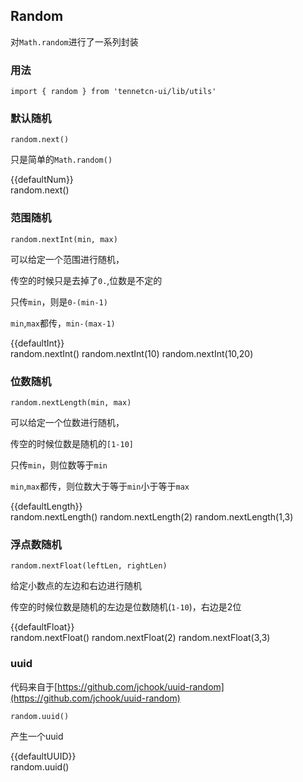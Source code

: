 <script>
  import { random } from 'main/utils'
  export default {
    data() {
      return {
        defaultNum: '0',
        defaultInt: '0',
        defaultLength: '0',
        defaultFloat: '0',
        defaultUUID: '0',
        numShowStyle: {
          padding: '5px',
          border: '1px solid #eee',
          marginBottom: '10px'
        }
      }
    },
    methods: {
      next() {
        this.defaultNum = random.next()
      },
      nextInt(min,max) {
        this.defaultInt = random.nextInt(min,max)
      },
      nextLength(min,max) {
        this.defaultLength = random.nextLength(min,max)
      },
      nextFloat(leftLen,rightLen) {
        this.defaultFloat = random.nextFloat(leftLen,rightLen)
      },
      uuid() {
        this.defaultUUID = random.uuid()
      }
    }
  }
</script>

## Random

对`Math.random`进行了一系列封装

### 用法

```
import { random } from 'tennetcn-ui/lib/utils'
```

### 默认随机
```
random.next()
```
只是简单的`Math.random()`

<div :style="numShowStyle">
{{defaultNum}}
</div>
<tc-button @click='next'>random.next()</tc-button>

### 范围随机
```
random.nextInt(min, max)
```
可以给定一个范围进行随机，

传空的时候只是去掉了`0.`,位数是不定的

只传`min`，则是`0-(min-1)`

`min`,`max`都传，`min-(max-1)`

<div :style="numShowStyle">
{{defaultInt}}
</div>
<tc-button @click='nextInt()'>random.nextInt()</tc-button>
<tc-button @click='nextInt(10)'>random.nextInt(10)</tc-button>
<tc-button @click='nextInt(10,20)'>random.nextInt(10,20)</tc-button>

### 位数随机
```
random.nextLength(min, max)
```
可以给定一个位数进行随机，

传空的时候位数是随机的`[1-10]`

只传`min`，则位数等于`min`

`min`,`max`都传，则位数大于等于`min`小于等于`max`

<div :style="numShowStyle">
{{defaultLength}}
</div>
<tc-button @click='nextLength()'>random.nextLength()</tc-button>
<tc-button @click='nextLength(2)'>random.nextLength(2)</tc-button>
<tc-button @click='nextLength(1,3)'>random.nextLength(1,3)</tc-button>

### 浮点数随机
```
random.nextFloat(leftLen, rightLen)
```
给定小数点的左边和右边进行随机

传空的时候位数是随机的左边是位数随机(`1-10`)，右边是2位
<div :style="numShowStyle">
{{defaultFloat}}
</div>
<tc-button @click='nextFloat()'>random.nextFloat()</tc-button>
<tc-button @click='nextFloat(2)'>random.nextFloat(2)</tc-button>
<tc-button @click='nextFloat(3,3)'>random.nextFloat(3,3)</tc-button>

### uuid
代码来自于[https://github.com/jchook/uuid-random](https://github.com/jchook/uuid-random)

```
random.uuid()
```

产生一个uuid

<div :style="numShowStyle">
{{defaultUUID}}
</div>
<tc-button @click='uuid()'>random.uuid()</tc-button>